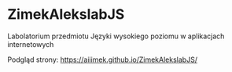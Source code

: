 # ZimekAlekslabJS
 Labolatorium przedmiotu Języki wysokiego poziomu w aplikacjach internetowych 

Podgląd strony: https://aiiimek.github.io/ZimekAlekslabJS/